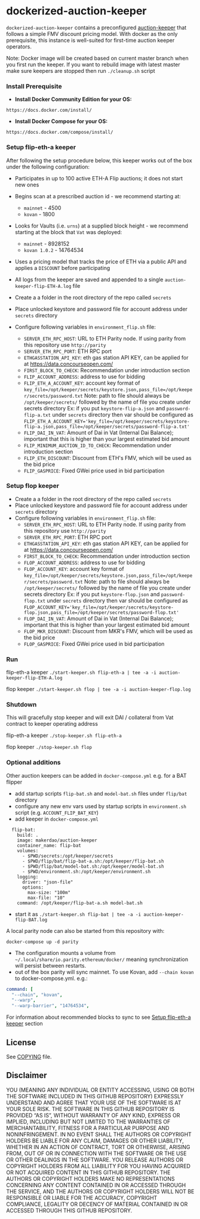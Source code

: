 # dockerized-auction-keeper

`dockerized-auction-keeper` contains a preconfigured [auction-keeper](https://github.com/makerdao/auction-keeper) that follows a simple FMV discount pricing model. With docker as the only prerequisite, this instance is well-suited for first-time auction keeper operators.

Note: Docker image will be created based on current master branch when you first run the keeper. If you want to rebuild image
with latest master make sure keepers are stopped then run `./cleanup.sh` script

### Install Prerequisite

- **Install Docker Community Edition for your OS:**
```
https://docs.docker.com/install/
```
- **Install Docker Compose for your OS:**
```
https://docs.docker.com/compose/install/
```

### Setup flip-eth-a keeper

After following the setup procedure below, this keeper works out of the box under the following configuration:
- Participates in up to 100 active ETH-A Flip auctions; it does not start new ones
- Begins scan at a prescribed auction id - we recommend starting at:
  - `mainnet` - 4500
  - `kovan` - 1800
- Looks for Vaults (i.e. `urns`) at a supplied block height - we recommend starting at the block that `Vat` was deployed:
  - `mainnet` - 8928152
  - `kovan 1.0.2` - 14764534
- Uses a pricing model that tracks the price of ETH via a public API and applies a `DISCOUNT` before participating
- All logs from the keeper are saved and appended to a single `auction-keeper-flip-ETH-A.log` file

- Create a a folder in the root directory of the repo called `secrets`
- Place unlocked keystore and password file for account address under `secrets` directory
- Configure following variables in `environment_flip.sh` file:
    - `SERVER_ETH_RPC_HOST`: URL to ETH Parity node. If using parity from this repository use `http://parity`
    - `SERVER_ETH_RPC_PORT`: ETH RPC port
    - `ETHGASSTATION_API_KEY`: eth gas station API KEY, can be applied for at https://data.concourseopen.com/
    - `FIRST_BLOCK_TO_CHECK`: Recommendation under introduction section
    - `FLIP_ACCOUNT_ADDRESS`: address to use for bidding
    - `FLIP_ETH_A_ACCOUNT_KEY`: account key format of `key_file=/opt/keeper/secrets/keystore.json,pass_file=/opt/keeper/secrets/password.txt`
    Note: path to file should always be `/opt/keeper/secrets/` followed by the name of file you create under secrets directory
    Ex: if you put `keystore-flip-a.json` and `password-flip-a.txt` under `secrets` directory then var should be configured as
    `FLIP_ETH_A_ACCOUNT_KEY='key_file=/opt/keeper/secrets/keystore-flip-a.json,pass_file=/opt/keeper/secrets/password-flip-a.txt'`
    - `FLIP_DAI_IN_VAT`: Amount of Dai in Vat (Internal Dai Balance); important that this is higher than your largest estimated bid amount
    - `FLIP_MINIMUM_AUCTION_ID_TO_CHECK`: Recommendation under introduction section
    - `FLIP_ETH_DISCOUNT`: Discount from ETH's FMV, which will be used as the bid price
    - `FLIP_GASPRICE`: Fixed GWei price used in bid participation

### Setup flop keeper

- Create a a folder in the root directory of the repo called `secrets`
- Place unlocked keystore and password file for account address under `secrets` directory
- Configure following variables in `environment_flip.sh` file:
    - `SERVER_ETH_RPC_HOST`: URL to ETH Parity node. If using parity from this repository use `http://parity`
    - `SERVER_ETH_RPC_PORT`: ETH RPC port
    - `ETHGASSTATION_API_KEY`: eth gas station API KEY, can be applied for at https://data.concourseopen.com/
    - `FIRST_BLOCK_TO_CHECK`: Recommendation under introduction section
    - `FLOP_ACCOUNT_ADDRESS`: address to use for bidding
    - `FLOP_ACCOUNT_KEY`: account key format of `key_file=/opt/keeper/secrets/keystore.json,pass_file=/opt/keeper/secrets/password.txt`
    Note: path to file should always be `/opt/keeper/secrets/` followed by the name of file you create under secrets directory
    Ex: if you put `keystore-flop.json` and `password-flop.txt` under `secrets` directory then var should be configured as
    `FLOP_ACCOUNT_KEY='key_file=/opt/keeper/secrets/keystore-flop.json,pass_file=/opt/keeper/secrets/password-flop.txt'`
    - `FLOP_DAI_IN_VAT`: Amount of Dai in Vat (Internal Dai Balance); important that this is higher than your largest estimated bid amount
    - `FLOP_MKR_DISCOUNT`: Discount from MKR's FMV, which will be used as the bid price
    - `FLOP_GASPRICE`: Fixed GWei price used in bid participation

### Run

flip-eth-a keeper
`./start-keeper.sh flip-eth-a | tee -a -i auction-keeper-flip-ETH-A.log`

flop keeper
`./start-keeper.sh flop | tee -a -i auction-keeper-flop.log`

### Shutdown
This will gracefully stop keeper and will exit DAI / collateral from Vat contract to keeper operating address

flip-eth-a keeper
`./stop-keeper.sh flip-eth-a`

flop keeper
`./stop-keeper.sh flop`

### Optional additions

Other auction keepers can be added in `docker-compose.yml` e.g. for a BAT flipper
- add startup scripts `flip-bat.sh` and `model-bat.sh` files under `flip/bat` directory
- configure any new env vars used by startup scripts in `environment.sh` script (e.g. `ACCOUNT_FLIP_BAT_KEY`)
- add keeper in `docker-compose.yml`
```
  flip-bat:
    build: .
    image: makerdao/auction-keeper
    container_name: flip-bat
    volumes:
      - $PWD/secrets:/opt/keeper/secrets
      - $PWD/flip/bat/flip-bat-a.sh:/opt/keeper/flip-bat.sh
      - $PWD/flip/bat/model-bat.sh:/opt/keeper/model-bat.sh
      - $PWD/environment.sh:/opt/keeper/environment.sh
    logging:
      driver: "json-file"
      options:
        max-size: "100m"
        max-file: "10"
    command: /opt/keeper/flip-bat-a.sh model-bat.sh
```
- start it as `./start-keeper.sh flip-bat | tee -a -i auction-keeper-flip-BAT.log`

A local parity node can also be started from this repository with:

```
docker-compose up -d parity
```

- The configuration mounts a volume from `~/.local/share/io.parity.ethereum/docker/` meaning synchronization will persist between restarts.
- out of the box parity will sync mainnet. To use Kovan, add `--chain kovan` to docker-compose.yml. e.g.:

```yaml
command: [
  "--chain", "kovan",
  "--warp",
  "--warp-barrier", "14764534",
```

For information about recommended blocks to sync to see [Setup flip-eth-a keeper](#setup-flip-eth-a-keeper) section

## License
See [COPYING](https://github.com/makerdao/dockerized-auction-keeper/blob/master/COPYING) file.

## Disclaimer
YOU (MEANING ANY INDIVIDUAL OR ENTITY ACCESSING, USING OR BOTH THE SOFTWARE INCLUDED IN THIS GITHUB REPOSITORY) EXPRESSLY UNDERSTAND AND AGREE THAT YOUR USE OF THE SOFTWARE IS AT YOUR SOLE RISK. THE SOFTWARE IN THIS GITHUB REPOSITORY IS PROVIDED “AS IS”, WITHOUT WARRANTY OF ANY KIND, EXPRESS OR IMPLIED, INCLUDING BUT NOT LIMITED TO THE WARRANTIES OF MERCHANTABILITY, FITNESS FOR A PARTICULAR PURPOSE AND NONINFRINGEMENT. IN NO EVENT SHALL THE AUTHORS OR COPYRIGHT HOLDERS BE LIABLE FOR ANY CLAIM, DAMAGES OR OTHER LIABILITY, WHETHER IN AN ACTION OF CONTRACT, TORT OR OTHERWISE, ARISING FROM, OUT OF OR IN CONNECTION WITH THE SOFTWARE OR THE USE OR OTHER DEALINGS IN THE SOFTWARE. YOU RELEASE AUTHORS OR COPYRIGHT HOLDERS FROM ALL LIABILITY FOR YOU HAVING ACQUIRED OR NOT ACQUIRED CONTENT IN THIS GITHUB REPOSITORY. THE AUTHORS OR COPYRIGHT HOLDERS MAKE NO REPRESENTATIONS CONCERNING ANY CONTENT CONTAINED IN OR ACCESSED THROUGH THE SERVICE, AND THE AUTHORS OR COPYRIGHT HOLDERS WILL NOT BE RESPONSIBLE OR LIABLE FOR THE ACCURACY, COPYRIGHT COMPLIANCE, LEGALITY OR DECENCY OF MATERIAL CONTAINED IN OR ACCESSED THROUGH THIS GITHUB REPOSITORY.
